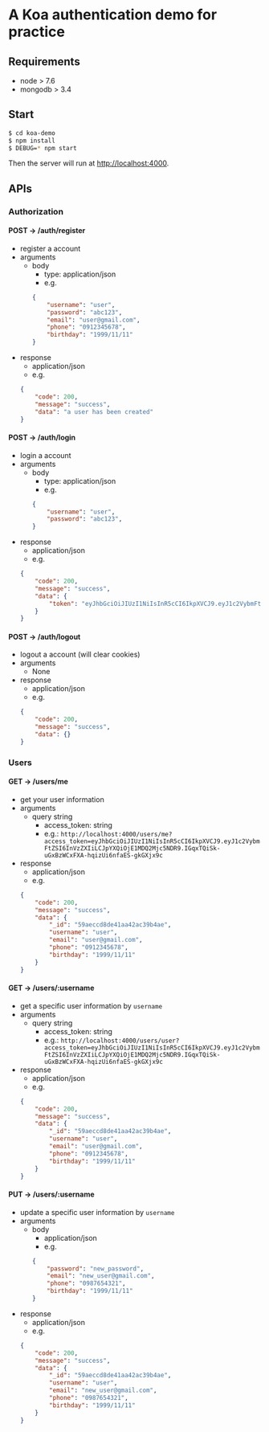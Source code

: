 # A Koa authentication demo for practice
## Requirements
* node > 7.6
* mongodb > 3.4

## Start
```bash
$ cd koa-demo
$ npm install
$ DEBUG=* npm start
```
Then the server will run at [http://localhost:4000](http://localhost:4000).

## APIs
### Authorization
#### POST -> /auth/register
* register a account
* arguments
    - body
        - type: application/json
        - e.g.
        ```json
        {
            "username": "user",
            "password": "abc123",
            "email": "user@gmail.com",
            "phone": "0912345678",
            "birthday": "1999/11/11"
        }
        ```
* response
    - application/json
    - e.g.
    ```json
    {
        "code": 200,
        "message": "success",
        "data": "a user has been created"
    }
    ```
#### POST -> /auth/login
* login a account
* arguments
    - body
        - type: application/json
        - e.g.
        ```json
        {
            "username": "user",
            "password": "abc123",
        }
        ```
* response
    - application/json
    - e.g.
    ```json
    {
        "code": 200,
        "message": "success",
        "data": {
            "token": "eyJhbGciOiJIUzI1NiIsInR5cCI6IkpXVCJ9.eyJ1c2VybmFtZSI6InVzZXIiLCJpYXQiOjE1MDQ2Mjc5NDR9.IGqxTQiSk-uGxBzWCxFXA-hqizUi6nfaES-gkGXjx9c"
        }
    }
    ```
#### POST -> /auth/logout
* logout a account (will clear cookies)
* arguments
    - None
* response
    - application/json
    - e.g.
    ```json
    {
        "code": 200,
        "message": "success",
        "data": {}
    }
    ```
### Users
#### GET -> /users/me
* get your user information
* arguments
    - query string
        - access_token: string
        - e.g.: `http://localhost:4000/users/me?access_token=eyJhbGciOiJIUzI1NiIsInR5cCI6IkpXVCJ9.eyJ1c2VybmFtZSI6InVzZXIiLCJpYXQiOjE1MDQ2Mjc5NDR9.IGqxTQiSk-uGxBzWCxFXA-hqizUi6nfaES-gkGXjx9c`
* response
    - application/json
    - e.g.
    ```json
    {
        "code": 200,
        "message": "success",
        "data": {
            "_id": "59aeccd8de41aa42ac39b4ae",
            "username": "user",
            "email": "user@gmail.com",
            "phone": "0912345678",
            "birthday": "1999/11/11"
        }
    }
    ```
#### GET -> /users/:username
* get a specific user information by `username`
* arguments
    - query string
        - access_token: string
        - e.g.: `http://localhost:4000/users/user?access_token=eyJhbGciOiJIUzI1NiIsInR5cCI6IkpXVCJ9.eyJ1c2VybmFtZSI6InVzZXIiLCJpYXQiOjE1MDQ2Mjc5NDR9.IGqxTQiSk-uGxBzWCxFXA-hqizUi6nfaES-gkGXjx9c`
* response
    - application/json
    - e.g.
    ```json
    {
        "code": 200,
        "message": "success",
        "data": {
            "_id": "59aeccd8de41aa42ac39b4ae",
            "username": "user",
            "email": "user@gmail.com",
            "phone": "0912345678",
            "birthday": "1999/11/11"
        }
    }
    ```
#### PUT -> /users/:username
* update a specific user information by `username`
* arguments
    - body
        - application/json
        - e.g.
        ```json
        {
            "password": "new_password",
            "email": "new_user@gmail.com",
            "phone": "0987654321",
            "birthday": "1999/11/11"
        }
        ```
* response
    - application/json
    - e.g.
    ```json
    {
        "code": 200,
        "message": "success",
        "data": {
            "_id": "59aeccd8de41aa42ac39b4ae",
            "username": "user",
            "email": "new_user@gmail.com",
            "phone": "0987654321",
            "birthday": "1999/11/11"
        }
    }
    ```
